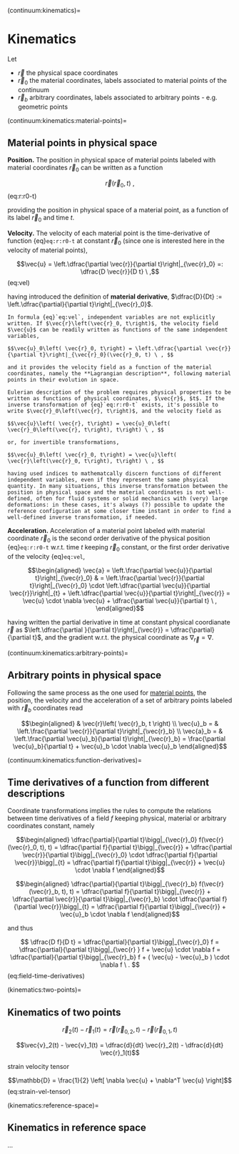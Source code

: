 (continuum:kinematics)=
# Kinematics

Let
- $\vec{r}$ the physical space coordinates
- $\vec{r}_0$ the material coordinates, labels associated to material points of the continuum
- $\vec{r}_b$ arbitrary coordinates, labels associated to arbitrary points - e.g. geometric points

(continuum:kinematics:material-points)=
## Material points in physical space

**Position.** The position in physical space of material points labeled with material coordinates $\vec{r}_0$ can be written as a function

$$\vec{r}(\vec{r}_0, t) \ ,$$ (eq:r:r0-t)

providing the position in physical space of a material point, as a function of its label $\vec{r}_0$ and time $t$.

**Velocity.** The velocity of each material point is the time-derivative of function {eq}`eq:r:r0-t` at constant $\vec{r}_0$ (since one is interested here in the velocity of material points),

$$\vec{u} = \left.\dfrac{\partial \vec{r}}{\partial t}\right|_{\vec{r}_0} =: \dfrac{D \vec{r}}{D t} \ ,$$ (eq:vel)

having introduced the definition of **material derivative**, $\dfrac{D}{Dt} := \left.\dfrac{\partial}{\partial t}\right|_{\vec{r}_0}$.

```{admonition} Independent variables
In formula {eq}`eq:vel`, independent variables are not explicitly written. If $\vec{r}\left(\vec{r}_0, t\right)$, the velocity field $\vec{u}$ can be readily written as functions of the same independent variables,

$$\vec{u}_0\left( \vec{r}_0, t\right) = \left.\dfrac{\partial \vec{r}}{\partial t}\right|_{\vec{r}_0}(\vec{r}_0, t) \ , $$

and it provides the velocity field as a function of the material coordinates, namely the **Lagrangian description**, following material points in their evolution in space.

Eulerian description of the problem requires physical properties to be written as functions of physical coordinates, $\vec{r}$, $t$. If the inverse transformation of {eq}`eq:r:r0-t` exists, it's possible to write $\vec{r}_0\left(\vec{r}, t\right)$, and the velocity field as

$$\vec{u}\left( \vec{r}, t\right) = \vec{u}_0\left( \vec{r}_0\left(\vec{r}, t\right), t\right) \ , $$

or, for invertible transformations,

$$\vec{u}_0\left( \vec{r}_0, t\right) = \vec{u}\left( \vec{r}\left(\vec{r}_0, t\right), t\right) \ , $$

having used indices to mathematcally discern functions of different independent variables, even if they represent the same phsyical quantity. In many situations, this inverse transformation between the position in physical space and the material coordinates is not well-defined, often for fluid systems or solid mechanics with (very) large deformations: in these cases, it's always (?) possible to update the reference configuration at some closer time instant in order to find a well-defined inverse transformation, if needed.

```

**Acceleration.** Acceleration of a material point labeled with material coordinate $\vec{r}_0$ is the second order derivative of the physical position {eq}`eq:r:r0-t` w.r.t. time $t$ keeping $\vec{r}_0$ constant, or the first order derivative of the velocity {eq}`eq:vel`,

$$\begin{aligned}
  \vec{a} = \left.\frac{\partial \vec{u}}{\partial t}\right|_{\vec{r}_0}
   & = \left.\frac{\partial \vec{r}}{\partial t}\right|_{\vec{r}_0} \cdot \left.\dfrac{\partial \vec{u}}{\partial \vec{r}}\right|_{t} + \left.\dfrac{\partial \vec{u}}{\partial t}\right|_{\vec{r}}   
     = \vec{u} \cdot \nabla \vec{u} + \dfrac{\partial \vec{u}}{\partial t} \ , 
\end{aligned}$$

having written the partial derivative in time at constant physical coordianate $\vec{r}$ as $\left.\dfrac{\partial }{\partial t}\right|_{\vec{r}} = \dfrac{\partial}{\partial t}$, and the gradient w.r.t. the physical coordinate as $\nabla_{\vec{r}} = \nabla$.


(continuum:kinematics:arbitrary-points)=
## Arbitrary points in physical space
Following the same process as the one used for [material points](continuum:kinematics:material-points), the position, the velocity and the acceleration of a set of arbitrary points labeled with $\vec{r}_b$ coordinates read

$$\begin{aligned}
  & \vec{r}\left( \vec{r}_b, t \right) \\
  \vec{u}_b = & \left.\frac{\partial \vec{r}}{\partial t}\right|_{\vec{r}_b} \\
  \vec{a}_b = & \left.\frac{\partial \vec{u}_b}{\partial t}\right|_{\vec{r}_b} = \frac{\partial \vec{u}_b}{\partial t} + \vec{u}_b \cdot \nabla \vec{u}_b
\end{aligned}$$

(continuum:kinematics:function-derivatives)=
## Time derivatives of a function from different descriptions
Coordinate transformations implies the rules to compute the relations between time derivatives of a field $f$ keeping physical, material or arbitrary coordinates constant, namely


$$\begin{aligned}
\dfrac{\partial}{\partial t}\bigg|_{\vec{r}_0} f(\vec{r}(\vec{r}_0, t), t) 
    = \dfrac{\partial f}{\partial t}\bigg|_{\vec{r}} +
    \dfrac{\partial \vec{r}}{\partial t}\bigg|_{\vec{r}_0} \cdot \dfrac{\partial f}{\partial \vec{r}}\bigg|_{t} 
    = \dfrac{\partial f}{\partial t}\bigg|_{\vec{r}} +
      \vec{u} \cdot \nabla f 
\end{aligned}$$

$$\begin{aligned}
\dfrac{\partial}{\partial t}\bigg|_{\vec{r}_b} f(\vec{r}(\vec{r}_b, t), t) 
    = \dfrac{\partial f}{\partial t}\bigg|_{\vec{r}} +
    \dfrac{\partial \vec{r}}{\partial t}\bigg|_{\vec{r}_b} \cdot \dfrac{\partial f}{\partial \vec{r}}\bigg|_{t} 
    = \dfrac{\partial f}{\partial t}\bigg|_{\vec{r}} +
      \vec{u}_b \cdot \nabla f 
\end{aligned}$$

and thus

$$
\dfrac{D f}{D t} = \dfrac{\partial}{\partial t}\bigg|_{\vec{r}_0} f =  
\dfrac{\partial}{\partial t}\bigg|_{\vec{r}  } f + \vec{u} \cdot \nabla f =  
\dfrac{\partial}{\partial t}\bigg|_{\vec{r}_b} f + ( \vec{u} - \vec{u}_b ) \cdot \nabla f \ . 
$$ (eq:field-time-derivatives)

(kinematics:two-points)=
## Kinematics of two points

$$\vec{r}_2(t) - \vec{r}_1(t) = \vec{r}\left(\vec{r}_{0,2}, t \right) - \vec{r}\left(\vec{r}_{0,1}, t \right)$$

$$\vec{v}_2(t) - \vec{v}_1(t) = \dfrac{d}{dt} \vec{r}_2(t) - \dfrac{d}{dt} \vec{r}_1(t)$$

strain velocity tensor

$$\mathbb{D} = \frac{1}{2} \left[ \nabla \vec{u} + \nabla^T \vec{u} \right]$$ (eq:strain-vel-tensor)

(kinematics:reference-space)=
## Kinematics in reference space

...
